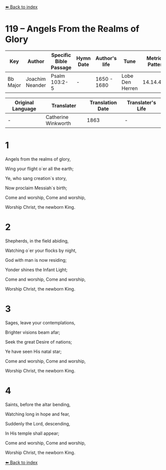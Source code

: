 [⬅️ Back to index](../README.md)

# 119 – Angels From the Realms of Glory

Key | Author   | Specific Bible Passage     |Hymn Date |Author's life |Tune |Metrical Pattern   |Composer/Source                                                                                        
-- | --------- | ---------------------------|----------|--------------|-----|-------------------|-------------   
Bb Major  | Joachim Neander      | Psalm 103:2-5 | -  | 1650 - 1680 | Lobe Den Herren | 14.14.4.7.8 | Chorale Book for England, 1863 

Original Language | Translater | Translation Date   | Translater's Life     
----------------- | --------- | --------------------|-------------   
\-  | Catherine Winkworth      | 1863 | -  | 1827 - 1878 



# 1

Angels from the realms of glory,

Wing your flight o`er all the earth;

Ye, who sang creation`s story,

Now proclaim Messiah`s birth;

Come and worship, Come and worship,

Worship Christ, the newborn King.



# 2

Shepherds, in the field abiding,

Watching o`er your flocks by night,

God with man is now residing;

Yonder shines the Infant Light;

Come and worship, Come and worship,

Worship Christ, the newborn King.



# 3

Sages, leave your contemplations,

Brighter visions beam afar;

Seek the great Desire of nations;

Ye have seen His natal star;

Come and worship, Come and worship,

Worship Christ, the newborn King.



# 4

Saints, before the altar bending,

Watching long in hope and fear,

Suddenly the Lord, descending,

In His temple shall appear;

Come and worship, Come and worship,

Worship Christ, the newborn King.

[⬅️ Back to index](../README.md)

